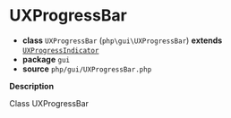 # UXProgressBar

- **class** `UXProgressBar` (`php\gui\UXProgressBar`) **extends** [`UXProgressIndicator`](https://github.com/jphp-compiler/jphp/blob/master/exts/jphp-gui-ext/api-docs/classes/php/gui/UXProgressIndicator.md)
- **package** `gui`
- **source** `php/gui/UXProgressBar.php`

**Description**

Class UXProgressBar
